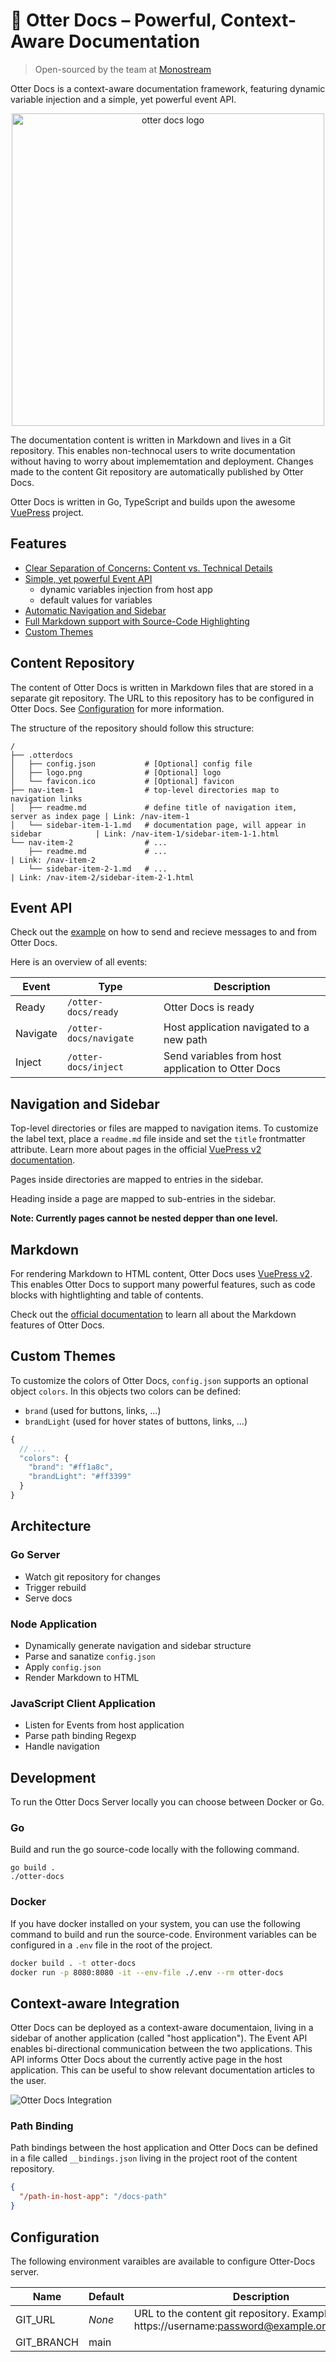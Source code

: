 # 🦦 Otter Docs – Powerful, Context-Aware Documentation

> Open-sourced by the team at [Monostream](https://monostream.com)

Otter Docs is a context-aware documentation framework, featuring dynamic variable injection and a simple, yet powerful event API.

<p align="center">
  <img alt="otter docs logo" src="./logo.png" width="500" />
</p>

The documentation content is written in Markdown and lives in a Git repository. This enables non-technocal users to write documentation without having to worry about implememtation and deployment. Changes made to the content Git repository are automatically published by Otter Docs. 

Otter Docs is written in Go, TypeScript and builds upon the awesome [VuePress](https://github.com/vuejs/vuepress/) project.

## Features

* [Clear Separation of Concerns: Content vs. Technical Details](#content-repository)
* [Simple, yet powerful Event API](#event-api)
  * dynamic variables injection from host app
  * default values for variables
* [Automatic Navigation and Sidebar](#navigation-and-sidebar)
* [Full Markdown support with Source-Code Highlighting](#markdown)
* [Custom Themes](#custom-themes)

## Content Repository

The content of Otter Docs is written in Markdown files that are stored in a separate git repository. The URL to this repository has to be configured in Otter Docs. See [Configuration](#configuration) for more information.

The structure of the repository should follow this structure:

```
/
├── .otterdocs
│   ├── config.json           # [Optional] config file
│   ├── logo.png              # [Optional] logo
│   └── favicon.ico           # [Optional] favicon
├── nav-item-1                # top-level directories map to navigation links               
│   ├── readme.md             # define title of navigation item, server as index page | Link: /nav-item-1
│   └── sidebar-item-1-1.md   # documentation page, will appear in sidebar            | Link: /nav-item-1/sidebar-item-1-1.html
└── nav-item-2                # ...
    ├── readme.md             # ...                                                   | Link: /nav-item-2
    └── sidebar-item-2-1.md   # ...                                                   | Link: /nav-item-2/sidebar-item-2-1.html
```

## Event API

Check out the [example](./example/src/otterdocs.ts) on how to send and recieve messages to and from Otter Docs.

Here is an overview of all events:

| Event    | Type                   | Description                                        |
|----------|------------------------|----------------------------------------------------|
| Ready    | `/otter-docs/ready`    | Otter Docs is ready                                |
| Navigate | `/otter-docs/navigate` | Host application navigated to a new path           |
| Inject   | `/otter-docs/inject`   | Send variables from host application to Otter Docs |

## Navigation and Sidebar

Top-level directories or files are mapped to navigation items. To customize the label text, place a `readme.md` file inside and set the `title` frontmatter attribute. Learn more about pages in the official [VuePress v2 documentation](https://v2.vuepress.vuejs.org/guide/page.html#frontmatter).

Pages inside directories are mapped to entries in the sidebar.

Heading inside a page are mapped to sub-entries in the sidebar.

**Note: Currently pages cannot be nested depper than one level.**

## Markdown

For rendering Markdown to HTML content, Otter Docs uses [VuePress v2](https://github.com/vuejs/vuepress/). This enables Otter Docs to support many powerful features, such as code blocks with hightlighting and table of contents.

Check out the [official documentation](https://v2.vuepress.vuejs.org/guide/markdown.html) to learn all about the Markdown features of Otter Docs.

## Custom Themes

To customize the colors of Otter Docs, `config.json` supports an optional object `colors`. In this objects two colors can be defined:

* `brand` (used for buttons, links, …)
* `brandLight` (used for hover states of buttons, links, …)

```javascript
{
  // ...
  "colors": {
    "brand": "#ff1a8c",
    "brandLight": "#ff3399"
  }
}
```

## Architecture

### Go Server

* Watch git repository for changes
* Trigger rebuild
* Serve docs

### Node Application

* Dynamically generate navigation and sidebar structure
* Parse and sanatize `config.json`
* Apply `config.json`
* Render Markdown to HTML

### JavaScript Client Application

* Listen for Events from host application
* Parse path binding Regexp
* Handle navigation

## Development

To run the Otter Docs Server locally you can choose between Docker or Go. 

### Go

Build and run the go source-code locally with the following command.

```
go build .
./otter-docs
```

### Docker

If you have docker installed on your system, you can use the following command to build and run the source-code. Environment variables can be configured in a `.env` file in the root of the project.

```bash
docker build . -t otter-docs
docker run -p 8080:8080 -it --env-file ./.env --rm otter-docs
```

## Context-aware Integration

Otter Docs can be deployed as a context-aware documentaion, living in a sidebar of another application (called "host application"). The Event API enables bi-directional communication between the two applications. This API informs Otter Docs about the currently active page in the host application. This can be useful to show relevant documentation articles to the user.

![Otter Docs Integration](./integration.drawio.png)

### Path Binding

Path bindings between the host application and Otter Docs can be defined in a file called `__bindings.json` living in the project root of the content repository.

```json 
{
  "/path-in-host-app": "/docs-path"
}
```

## Configuration

The following environment varaibles are available to configure Otter-Docs server.

| Name       | Default | Description                                                                                  | Required |
|------------|---------|----------------------------------------------------------------------------------------------|----------|
| GIT_URL    | _None_  | URL to the content git repository. Example: https://username:password@example.org/myRepo.git | Yes      |
| GIT_BRANCH | main    |                                                                                              | No       |

